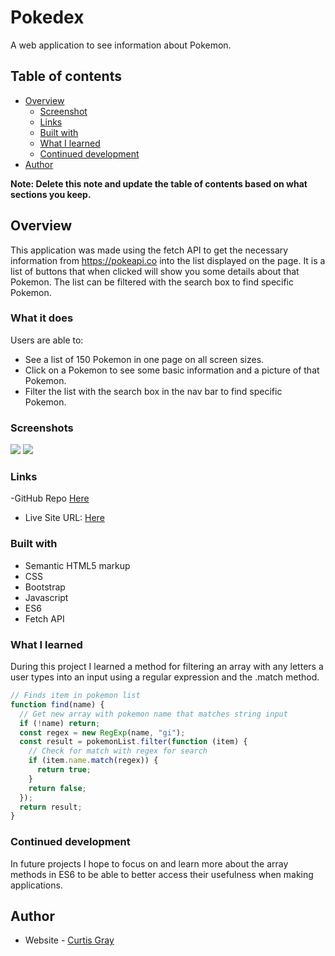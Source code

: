 # Pokedex

A web application to see information about Pokemon.

## Table of contents

- [Overview](#overview)
  - [Screenshot](#screenshot)
  - [Links](#links)
  - [Built with](#built-with)
  - [What I learned](#what-i-learned)
  - [Continued development](#continued-development)
- [Author](#author)

**Note: Delete this note and update the table of contents based on what sections you keep.**

## Overview

This application was made using the fetch API to get the necessary information from https://pokeapi.co into the list displayed on the page. It is a list of buttons that when clicked will show you some details about that Pokemon. The list can be filtered with the search box to find specific Pokemon.

### What it does

Users are able to:

- See a list of 150 Pokemon in one page on all screen sizes.
- Click on a Pokemon to see some basic information and a picture of that Pokemon.
- Filter the list with the search box in the nav bar to find specific Pokemon.

### Screenshots

![](./screenshot1.jpg)
![](./screenshot2.jpg)

### Links

-GitHub Repo [Here](https://github.com/curtisgry/cf-javascript-app)

- Live Site URL: [Here](https://curtisgry.github.io/cf-javascript-app/)

### Built with

- Semantic HTML5 markup
- CSS
- Bootstrap
- Javascript
- ES6
- Fetch API

### What I learned

During this project I learned a method for filtering an array with any letters a user types into an input using a regular expression and the .match method.

```js
// Finds item in pokemon list
function find(name) {
  // Get new array with pokemon name that matches string input
  if (!name) return;
  const regex = new RegExp(name, "gi");
  const result = pokemonList.filter(function (item) {
    // Check for match with regex for search
    if (item.name.match(regex)) {
      return true;
    }
    return false;
  });
  return result;
}
```

### Continued development

In future projects I hope to focus on and learn more about the array methods in ES6 to be able to better access their usefulness when making applications.

## Author

- Website - [Curtis Gray](https://curtisgry.github.io/portfolio-website/)
